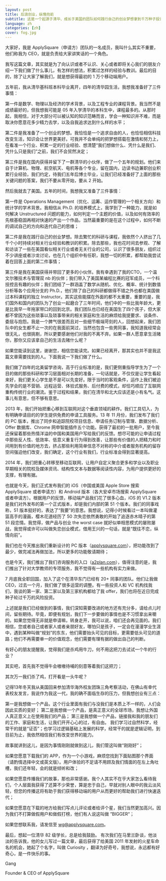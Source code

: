 ```yaml
---
layout: post
title: 后浪创业，纵情向前
subtitle: 这是一个起源于清华、成长于美国的团队如何践行自己的创业梦想拿到千万种子投资的海归创业故事，确切的说，是故事的开始。
language: zh
categories: [zh]
cover: fog.jpg
---
```


大家好，我是 ApplySquare（申请方）团队的一名成员，我叫什么其实不重要，他们称我为 CEO，就是负责给大家讲笑话的一个角色。

我写这篇文章，其实就是为了向认识或者不认识、关心或者即将关心我们的朋友介绍一下我们做了什么事儿，有怎样的想法，积累过怎样的经验与教训。最后的目的，除了让大家了解我们，就是想获得最初的 1 万个移动端用户。

五年前，我从清华基科班本科毕业离开，四年的清华园生活，我想我准备好了三件事情：

第一件是数学、物理以及经济的学术背景，以及工程专业的课程背景。我当然不是成绩最好的，但我想我可能是 05 年入学清华的本科生中，课程最多的。从那时起，我相信，对于大部分可以被认知的知识范畴而言，学会一种知识并不难，而是取决你愿意花多少精力去学，以及自我追求达到什么样的水平；

第二件是我准备了一个创业的梦想。我恰恰是一个追求自由的人，也恰恰相信科技改变生活，知识会让世界更美好。可我并不会单纯的把梦想搭载在激情和努力上，在看准一个行业、积累一定的行业经验、想清楚“我们想做什么、凭什么是我们、凭什么只是我们”之前，我们不会贸然决定；

第三件是我在国内获得并留下了一群清华的小伙伴，做了一个五年的规划。他们来自于计算机、物理、航空航天、电机等各个专业，留在国内，边读书边兼职创业积累行业经验，我们约定，待我们五年后博士毕业，让我们已经准备好了上面的那些关键问题的答案，我们不要从零开始，要从 2 开始。

然后我就去了美国。五年的时间，我想我又准备了三件事情：

第一件是 Operations Management（优化、运筹、运作管理的一个相关方向）和统计学的学术背景。我相信从 Ph.D. 的培养模式上，我学到了一种能力，就是如何解决 Unstructured 问题的能力，如何判定一个主题的价值，以及如何有效率的先根基稳固再相对快速的产出一个作品，当然最重要的是在这个过程中，如何不断的调试自己的方向和迭代自己的思维；

第二件是我在践行自己的创业梦想。除去繁忙的科研与课程，我依然个人挤出了几千个小时持续对相关行业经验和教训的积累。除去那些，我也花时间去参观、了解和访谈了一些在美国看似相关行业或者无关行业的公司，认识了很多朋友，组织过不少讲座或者沙龙讨论，也在几个组织中有任职，我想一切的积累，都帮助我尝试着在回答上面的第二件事情；

第三件是我在美国获得并带回了更多的小伙伴。我有幸遇到了我的CTO，一个温文尔雅技术与管理双 nb 的伙伴；我们带入了美国某编程比赛的冠军成员，一个科技控且有趣的伙伴；我们团结了一群涵盖了数学从随机、优化、概率、统计到数值分析等各个应用分支的 Ph.D.，他们除了自己的科研都做得不错之外也都在美国做过本科课程的独立 Instructor。其实这些能摆在外面的都不太重要，重要的是，我们国外和国内的团队为了创业一起磨合了三年时间，他们中的一些比我年龄大，更是比我早一年拖家带口的回到北京。我们团队也已经在美国生了四个孩子，但大家都不曾因为这些琐事以及琐事带来的相关家庭和生活的麻烦给我提要求、谈条件、委屈与抱怨。我是一个脾气很差而且对一些细节极端苛刻的人，回想起来，我们团队中的女生都不止一次的在我面前哭过，当然也包含一些男同事，我知道我经常会很无礼，也很挑剔，所以更要感谢他们对我的不离不弃。如果一群人愿意拿生活赌你，那你又应该拿自己的生活去赌什么呢？

如果您能读到这里，谢谢您，相信您能读完。如果已经离开，那其实也并不是我这篇文章需要找到的人。下面我说一下我们做了什么。

我们做了四年的北美留学咨询，高于行业标准的是，我们更侧重指导学生为了一个目的做的那些科研和学习层面相对长期的准备，一句话就是，不仅仅是让学生看起来好，我们更关心学生是不是可以先变好。限于当时的客观条件，运作上我们被迫先学会的是不营销、远程运营、体验式服务、后付费的模式，却恰巧顺应了互联网重构传统行业的潮流。鉴于过程和结果，我们在清华和北大应该还是小有名气。这事儿有意思，但不够有意思。

2013 年，我们开始把重心移到互联网对这个垂直领域的耕作。我们工具切入，为有明确申请目的的学生提供免费的申请工具服务。13 年 11 月份，我们发布了我们的 PC 版本，推出了同步和追踪院校项目信息、申请任务订制与管理、数据分析、Offer 数据库、Chrome 网申智能插件五个功能。获得了最初的一批用户，至今我还保留着那些热情洋溢的中国和美国用户写给我们的反馈。想尽可能的让申请过程中那些反人性、低效率、低意义重复行为得到改善，让那些有价值的人把精力和时间用到有价值的地方去，挤占那些利用简单信息不对称的中介或者服务机构的留存空间强迫他们改变，我们确定，这个行业有我们，行业标准会得到显著提高。

2014 年，我们把重心转移至移动互联网，让用户自定义聚合更多和学业以及职业早期相关的院校及媒体资讯、结构性文本与数据等阅读性内容，为用户提供更好的支撑，有理有据。

也就是今天，我们正式发布我们的 iOS（中国或美国 Apple Store 搜索 ApplySquare 或者申请方）和 Android 版本（各大安卓市场搜索 ApplySquare 或者申请方）。根据用户的反馈，移动端产品我们花了很多心血，iOS 的 V1.2 版本是我们对外发布的第一个正式版本，却是我们内部的第 51 个版本。我们的同事戏称，51 版本挺好的，表达了“我要”的意思。我想说，记得小时候看过一本叫做灌篮高手的漫画，樱木花道经历了 50 次失恋依然勇敢的开始了追逐赤木晴子的第 51 段恋情。我觉得，做产品与创业 the worst case 就好似单相思模式的屡败屡战，我觉得或许可以叫做失恋创业模式，借用王兴的一句话，就是“既往不恋，纵情向前”。

我们也在今天推出我们重新设计的 PC 版本（[applysquare.com](https://www.applysquare.com/)），把功能改到了最少，做完减法再做加法，所以更多的功能敬请期待；

也是今天，我们推出了我们咨询服务的入口（[a2plan.com](http://www.a2plan.com/)），值得注意的是，我们推出了针对大学教师的专项服务，我不觉得有一些机构有实力来做。

7 月底我全职回国，加入了这个在清华东门已经有 20+ 同事的团队。他们让我做 CEO，过去一个月，我们做了很多运营的调整。有一些投资人和 VC 机构找我们，我谈的第一家、第二家以及第三家机构都给了我 offer，我们也将在近日完成种子轮过千万的风险投资。

上述就是我们已经做到的事情，我们深知需要改进的地方还有充分多，请给点儿时间，留些期待。毕竟，即便有规划，我们下一步要做的事情也是不习惯拿出来嚼的。如果您觉得无非就是申请嘛，转身走开，我可以说，咱们还会再见面的。我们相信，您或者自己或者家人或者亲朋好友，哪怕只是孩子，一定会在漫漫学业生涯中，遇到某种叫做“规划”的东东，他们需要抬头可见的目标，更需要低头可见的道路；他们不再需要单一的价值观念，他们需要有理有据的做出自己的判断。

有好心的朋友提醒我，觉得我们是杀鸡用牛刀，何不用这把刀去试试一个牛的行业？

其实吧，首先我不觉得牛会嗷嗷待哺的刻意等着我们这把刀；

其次万一我们杀了鸡，打开看是一头牛呢？

记得13年冬天我从美国回来参加清华海外校友团珠三角考察活动，在佛山有幸代表校友发言，我说作为我这一代，我的确不面临生存的压力，但我想创业有三点：

第一是我想做一个产品，这个行业里面有我们与没我们是本质上不一样的，人们会因此实质的变好；
第二是我想做一个产品，是真正意义的全球市场，我想让外国人真正意义上在使用我们的产品；
第三是我想做一个产品，链接我和我的朋友们的工作、家庭和生活，让我们开开心心的过，有自由。
我们学习过自然科学，经常干的就是“证否”；也学习过逻辑基础上发展的科学，经常干的就是逻辑证明，到目前为止，我依然相信我们有改变世界的能力。

故事就讲到这儿，是因为事情刚刚就做到这儿，我们管这叫做“刚刚好”；

如果您愿意下载我们的 APP，作为一个小游戏，麻烦您找到下面贴图那个界面（请酌情选择中文或英文版）。用户体验的不足请不用顾及我们情面的在左上角吐槽，我们还年轻，会的就是倾听和改；

如果您愿意传播我们的故事，那也非常感谢。我个人其实不在乎大家怎么看待我们，个人层面我获得了还算不少荣誉，算是忠于自己，早就对别人眼中的我云淡风轻，但您的传播这将有助于我们获得移动端的用户从而更好的帮助我们进行快速迭代；

如果您愿意在下载的地方给我们写点儿评论或者给评个星，我们当然更加高兴。因为我们不打算做假用户和做假打榜，他们有人说这叫做 ”BIGGER“；

如果您想联系我，请发信至 <wg@applysquare.com>。

最后，想起一位清华 82 级学长，总是给我鼓励。 有次我们在马里兰卧谈，他淡淡的告诉我，他的女儿写过一篇文章，最后获得了给美国 2011 年发射的火星车命名的机会，她起了个名字，叫做 Curiosity ，翻译为好奇号，我想说，永远都有好奇心，是一件快乐的事。



Gang

Founder & CEO of ApplySquare
